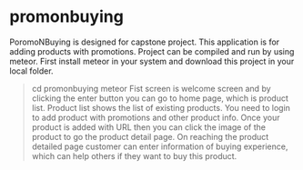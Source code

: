 # promonbuying
PoromoNBuying is designed for capstone project.
This application is for adding products with promotions.
Project can be compiled and run by using meteor.
First install meteor in your system and download this project in your local folder.
>cd promonbuying
>meteor
Fist screen is welcome screen and by clicking the enter button you can go to home page, which is product list.
Product list shows the list of existing products. 
You need to login to add product with promotions and other product info.
Once your product is added with URL then you can click the image of the product to go the product detail page.
On reaching the product detailed page customer can enter information of buying experience, which can help others if they want to buy this product.

